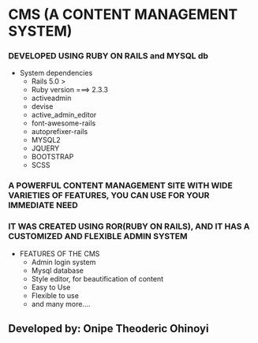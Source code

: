 # CMS (A CONTENT MANAGEMENT SYSTEM)

### DEVELOPED USING RUBY ON RAILS and MYSQL db

* System dependencies 
	* Rails 5.0 >
	* Ruby version ===> 2.3.3
	* activeadmin
	* devise
	* active_admin_editor
	* font-awesome-rails
	* autoprefixer-rails
	* MYSQL2
	* JQUERY
	* BOOTSTRAP
	* SCSS
	

### A POWERFUL CONTENT MANAGEMENT SITE WITH WIDE VARIETIES OF FEATURES, YOU CAN USE FOR YOUR IMMEDIATE NEED
### IT WAS CREATED USING ROR(RUBY ON RAILS), AND IT HAS A CUSTOMIZED AND FLEXIBLE ADMIN SYSTEM

* FEATURES OF THE CMS
	* Admin login system
	* Mysql database
	* Style editor, for beautification of content
	* Easy to Use
	* Flexible to use
	* and many more....
## Developed by: Onipe Theoderic Ohinoyi
